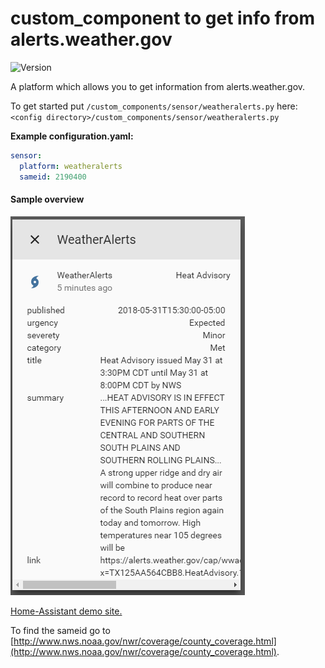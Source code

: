 # custom_component to get info from alerts.weather.gov
![Version](https://img.shields.io/badge/version-1.0.0-green.svg?style=for-the-badge)
  
A platform which allows you to get information from alerts.weather.gov. 
  
To get started put `/custom_components/sensor/weatheralerts.py` here:
`<config directory>/custom_components/sensor/weatheralerts.py`  
  
**Example configuration.yaml:**
```yaml
sensor:
  platform: weatheralerts
  sameid: 2190400
```
#### Sample overview
![Sample overview](overview.png)
  
[Home-Assistant demo site.](https://ha-test-weatheralerts.halfdecent.io)
  
To find the sameid go to [http://www.nws.noaa.gov/nwr/coverage/county_coverage.html](http://www.nws.noaa.gov/nwr/coverage/county_coverage.html).  
